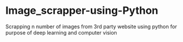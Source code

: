 # Image_scrapper-using-Python
Scrapping n number of images from 3rd party website using python for purpose of deep learning and computer vision
